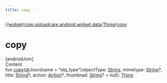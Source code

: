 ```yaml
---
title: copy -
---
```

//[widget](../../index.md)/[com.uploadcare.android.widget.data](../index.md)/[Thing](index.md)/[copy](copy.md)



# copy  
[androidJvm]  
Content  
fun [copy](copy.md)(@Json(name = "obj_type")objectType: [String](https://kotlinlang.org/api/latest/jvm/stdlib/kotlin/-string/index.html), mimetype: [String](https://kotlinlang.org/api/latest/jvm/stdlib/kotlin/-string/index.html)?, title: [String](https://kotlinlang.org/api/latest/jvm/stdlib/kotlin/-string/index.html)?, action: [Action](../-action/index.md)?, thumbnail: [String](https://kotlinlang.org/api/latest/jvm/stdlib/kotlin/-string/index.html)? = null): [Thing](index.md)  



